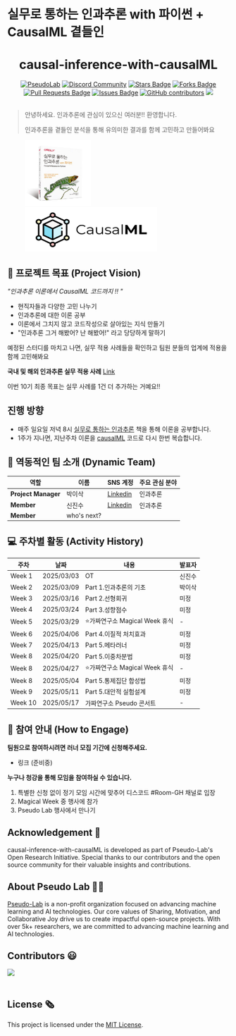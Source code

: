 # 실무로 통하는 인과추론 with 파이썬 + CausalML 곁들인

<h1 align="center"> causal-inference-with-causalML </h1>

<div align="center">
<a href="https://pseudo-lab.com"><img src="https://img.shields.io/badge/PseudoLab-S10-3776AB" alt="PseudoLab"/></a>
<a href="https://discord.gg/EPurkHVtp2"><img src="https://img.shields.io/badge/Discord-BF40BF" alt="Discord Community"/></a>
<a href="https://github.com/Pseudo-Lab/10th-template/stargazers"><img src="https://img.shields.io/github/stars/Pseudo-Lab/10th-template" alt="Stars Badge"/></a>
<a href="https://github.com/Pseudo-Lab/10th-template/network/members"><img src="https://img.shields.io/github/forks/Pseudo-Lab/10th-template" alt="Forks Badge"/></a>
<a href="https://github.com/Pseudo-Lab/10th-template/pulls"><img src="https://img.shields.io/github/issues-pr/Pseudo-Lab/10th-template" alt="Pull Requests Badge"/></a>
<a href="https://github.com/Pseudo-Lab/10th-template/issues"><img src="https://img.shields.io/github/issues/Pseudo-Lab/10th-template" alt="Issues Badge"/></a>
<a href="https://github.com/Pseudo-Lab/10th-template/graphs/contributors"><img alt="GitHub contributors" src="https://img.shields.io/github/contributors/Pseudo-Lab/10th-template?color=2b9348"></a>
<a href="https://hits.seeyoufarm.com"><img src="https://hits.seeyoufarm.com/api/count/incr/badge.svg?url=https%3A%2F%2Fgithub.com%2Fpseudo-lab%2F10th-template&count_bg=%2379C83D&title_bg=%23555555&icon=&icon_color=%23E7E7E7&title=hits&edge_flat=false"/></a>
</div>
<br>

<!-- sheilds: https://shields.io/ -->
<!-- hits badge: https://hits.seeyoufarm.com/ -->

> 안녕하세요. 인과추론에 관심이 있으신 여러분!! 환영합니다.
>
> 인과추론을 곁들인 분석을 통해 유의미한 결과를 함께 고민하고 만들어봐요

<figure class="half">  
    <a href="https://product.kyobobook.co.kr/detail/S000212577153"><img src = "/src/book_img.jpg" width="150" height="150" ></a> 
    <a href="https://github.com/uber/causalml"><img src = "/src/causalml_logo.png" width="300" height="100"></a>
</figure>





## 🌟 프로젝트 목표 (Project Vision)
_"인과추론 이론에서 CausalML 코드까지 !! "_  
- 현직자들과 다양한 고민 나누기
- 인과추론에 대한 이론 공부
- 이론에서 그치지 않고 코드작성으로 살아있는 지식 만들기
- "인과추론 그거 해봤어? 난 해봤어!" 라고 당당하게 말하기

예정된 스터디를 마치고 나면, 실무 적용 사례들을 확인하고 팀원 분들의 업계에 적용을 함께 고민해봐요

**국내 및 해외 인과추론 실무 적용 사례** [Link](https://github.com/CausalInferenceLab/Experimentation-platform-materials)

이번 10기 최종 목표는 실무 사례를 1건 더 추가하는 거예요!!

## 진행 방향
- 매주 일요일 저녁 8시 [실무로 통하는 인과추론](https://product.kyobobook.co.kr/detail/S000212577153) 책을 통해 이론을 공부합니다.
- 1주가 지나면, 지난주차 이론을 [causalML](https://github.com/uber/causalml) 코드로 다시 한번 복습합니다.
  


## 🧑 역동적인 팀 소개 (Dynamic Team)

| 역할          | 이름 |  SNS 계정                                                                 | 주요 관심 분야                          |
|---------------|------|-----------------------------------------------------------------------|----------------------------------------|
| **Project Manager** | 박이삭 | [Linkedin](https://www.linkedin.com/in/%EC%9D%B4%EC%82%AD-%EB%B0%95-75a7a916a/) | 인과추론              |
| **Member** | 신진수 | [Linkedin](https://www.linkedin.com/in/jinsoo-shin-436060162/) | 인과추론                  |
| **Member** | who's next? |             |                   |




## 💻 주차별 활동 (Activity History)

| 주차 | 날짜 | 내용 | 발표자 | 
| ---- | -------- | -------------------------------------- | ------------ |
| Week 1 | 2025/03/03 | OT       | 신진수     |
| Week 2 | 2025/03/09 |  Part 1.인과추론의 기초 | 박이삭 | 
| Week 3 | 2025/03/16 |  Part 2.선형회귀 | 미정 | 
| Week 4 | 2025/03/24 |  Part 3.성향점수 | 미정 | 
| Week 5 | 2025/03/29 | ⭐가짜연구소 Magical Week 휴식 | - |
| Week 6 | 2025/04/06 |  Part 4.이질적 처치효과 | 미정 | 
| Week 7 | 2025/04/13 |  Part 5.메타러너 | 미정 | 
| Week 8 | 2025/04/20 |  Part 5.이중차분법 | 미정 | 
| Week 8 | 2025/04/27 |  ⭐가짜연구소 Magical Week 휴식 | - |
| Week 8 | 2025/05/04 |  Part 5.통제집단 합성법 | 미정 | 
| Week 9 | 2025/05/11 |  Part 5.대안적 실험설계 | 미정 | 
| Week 10 | 2025/05/17 |  가짜연구소 Pseudo 콘서트| - | 





## 🌱 참여 안내 (How to Engage)
**팀원으로 참여하시려면 러너 모집 기간에 신청해주세요.**  
- 링크 (준비중)

**누구나 청강을 통해 모임을 참여하실 수 있습니다.**  
1. 특별한 신청 없이 정기 모임 시간에 맞추어 디스코드 #Room-GH 채널로 입장
2. Magical Week 중 행사에 참가
3. Pseudo Lab 행사에서 만나기

## Acknowledgement 🙏

causal-inference-with-causalML is developed as part of Pseudo-Lab's Open Research Initiative. Special thanks to our contributors and the open source community for their valuable insights and contributions.

## About Pseudo Lab 👋🏼</h2>

[Pseudo-Lab](https://pseudo-lab.com/) is a non-profit organization focused on advancing machine learning and AI technologies. Our core values of Sharing, Motivation, and Collaborative Joy drive us to create impactful open-source projects. With over 5k+ researchers, we are committed to advancing machine learning and AI technologies.

<h2>Contributors 😃</h2>
<a href="https://github.com/Pseudo-Lab/10th-template/graphs/contributors">
  <img src="https://contrib.rocks/image?repo=Pseudo-Lab/10th-template" />
</a>
<br><br>

<h2>License 🗞</h2>

This project is licensed under the [MIT License](https://opensource.org/licenses/MIT).
